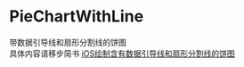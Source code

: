 # PieChartWithLine
带数据引导线和扇形分割线的饼图  
具体内容请移步简书  [iOS绘制含有数据引导线和扇形分割线的饼图](https://www.jianshu.com/p/fdc243ab5bb1)
